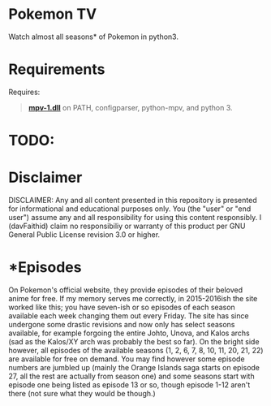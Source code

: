 # Pokemon TV

Watch almost all seasons* of Pokemon in python3.

# Requirements
Requires:

> [**mpv-1.dll**](https://master.dl.sourceforge.net/project/mpv-player-windows/libmpv/mpv-dev-i686-20180317-git-fbcf2bf.7z) on PATH, 
  configparser,
  python-mpv,
  and python 3.

# TODO:


# Disclaimer

DISCLAIMER: Any and all content presented in this repository is presented for informational and educational purposes only. You (the "user" or "end user") assume any and all responsibility for using this content responsibly. I (davFaithid) claim no responsibiliy or warranty of this product per GNU General Public License revision 3.0 or higher.

# *Episodes

On Pokemon's official website, they provide episodes of their beloved anime for free. If my memory serves me correctly, in 2015-2016ish the site worked like this; you have seven-ish or so episodes of each season available each week changing them out every Friday. The site has since undergone some drastic revisions and now only has select seasons available, for example forgoing the entire Johto, Unova, and Kalos archs (sad as the Kalos/XY arch was probably the best so far). On the bright side however, all episodes of the available seasons (1, 2, 6, 7, 8, 10, 11, 20, 21, 22) are available for free on demand. You may find however some episode numbers are jumbled up (mainly the Orange Islands saga starts on episode 27, all the rest are actually from season one) and some seasons start with episode one being listed as episode 13 or so, though episode 1-12 aren't there (not sure what they would be though.)
